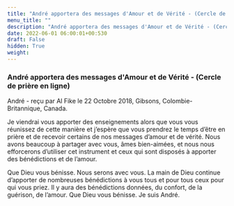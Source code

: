 ```yaml
---
title: "André apportera des messages d'Amour et de Vérité - (Cercle de prière en ligne)"
menu_title: ""
description: "André apportera des messages d'Amour et de Vérité - (Cercle de prière en ligne)"
date: 2022-06-01 06:00:01+00:530
draft: False
hidden: True
weight:
---
```

### André apportera des messages d'Amour et de Vérité - (Cercle de prière en ligne)

André - reçu par Al Fike le 22 Octobre 2018, Gibsons, Colombie-Britannique, Canada.

Je viendrai vous apporter des enseignements alors que vous vous réunissez de cette manière et j’espère que vous prendrez le temps d’être en prière et de recevoir certains de nos messages d’amour et de vérité. Nous avons beaucoup à partager avec vous, âmes bien-aimées, et nous nous efforcerons d’utiliser cet instrument et ceux qui sont disposés à apporter des bénédictions et de l’amour.

Que Dieu vous bénisse. Nous serons avec vous. La main de Dieu continue d’apporter de nombreuses bénédictions à vous tous et pour tous ceux pour qui vous priez. Il y aura des bénédictions données, du confort, de la guérison, de l’amour. Que Dieu vous bénisse. Je suis André.
